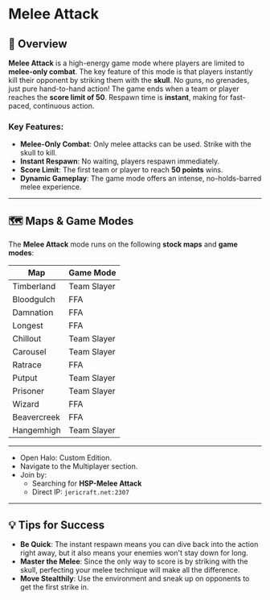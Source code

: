 # Melee Attack

## 📝 Overview

**Melee Attack** is a high-energy game mode where players are limited to **melee-only combat**. The key feature of this
mode is that players instantly kill their opponent by striking them with the **skull**. No guns, no grenades, just pure
hand-to-hand action! The game ends when a team or player reaches the **score limit of 50**. Respawn time is **instant**,
making for fast-paced, continuous action.

### Key Features:

- **Melee-Only Combat**: Only melee attacks can be used. Strike with the skull to kill.
- **Instant Respawn**: No waiting, players respawn immediately.
- **Score Limit**: The first team or player to reach **50 points** wins.
- **Dynamic Gameplay**: The game mode offers an intense, no-holds-barred melee experience.

---

## 🗺️ Maps & Game Modes

The **Melee Attack** mode runs on the following **stock maps** and **game modes**:

| **Map**     | **Game Mode** |
|-------------|---------------|
| Timberland  | Team Slayer   |
| Bloodgulch  | FFA           |
| Damnation   | FFA           |
| Longest     | FFA           |
| Chillout    | Team Slayer   |
| Carousel    | Team Slayer   |
| Ratrace     | FFA           |
| Putput      | Team Slayer   |
| Prisoner    | Team Slayer   |
| Wizard      | FFA           |
| Beavercreek | FFA           |
| Hangemhigh  | Team Slayer   |

---

* Open Halo: Custom Edition.
* Navigate to the Multiplayer section.
* Join by:
    * Searching for **HSP-Melee Attack**
    * Direct IP: `jericraft.net:2307`

---

## 💡 Tips for Success

- **Be Quick**: The instant respawn means you can dive back into the action right away, but it also means your enemies
  won't stay down for long.
- **Master the Melee**: Since the only way to score is by striking with the skull, perfecting your melee technique will
  make all the difference.
- **Move Stealthily**: Use the environment and sneak up on opponents to get the first strike in.
